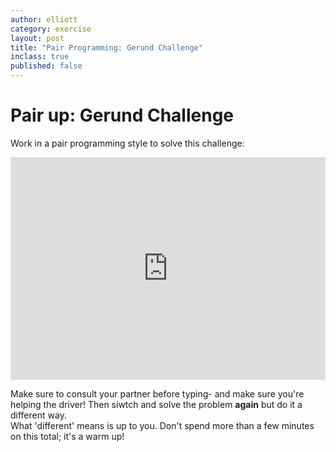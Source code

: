```yaml
---
author: elliott
category: exercise
layout: post
title: "Pair Programming: Gerund Challenge"
inclass: true
published: false
---
```

# Pair up: Gerund Challenge

Work in a pair programming style to solve this challenge:

<iframe src="https://trinket.io/embed/python/98daa352ab" width="100%" height="356" frameborder="0" marginwidth="0" marginheight="0" allowfullscreen></iframe>

Make sure to consult your partner before typing- and make sure you're helping the driver!  Then siwtch and solve the problem **again** but do it a different way.  
What 'different' means is up to you.  Don't spend more than a few minutes on this total; it's a warm up!